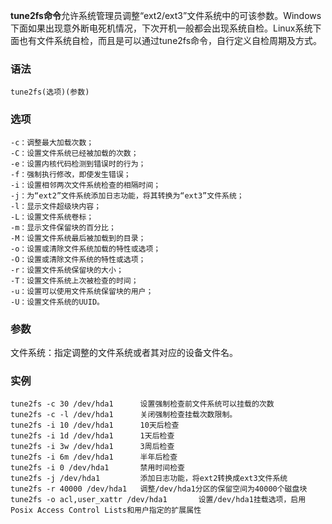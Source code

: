 **tune2fs命令**允许系统管理员调整“ext2/ext3”文件系统中的可该参数。Windows下面如果出现意外断电死机情况，下次开机一般都会出现系统自检。Linux系统下面也有文件系统自检，而且是可以通过tune2fs命令，自行定义自检周期及方式。

### 语法  

```
tune2fs(选项)(参数)
```

### 选项  

```
-c：调整最大加载次数；
-C：设置文件系统已经被加载的次数；
-e：设置内核代码检测到错误时的行为；
-f：强制执行修改，即使发生错误；
-i：设置相邻两次文件系统检查的相隔时间；
-j：为“ext2”文件系统添加日志功能，将其转换为“ext3”文件系统；
-l：显示文件超级块内容；
-L：设置文件系统卷标；
-m：显示文件保留块的百分比；
-M：设置文件系统最后被加载到的目录；
-o：设置或清除文件系统加载的特性或选项；
-O：设置或清除文件系统的特性或选项；
-r：设置文件系统保留块的大小；
-T：设置文件系统上次被检查的时间；
-u：设置可以使用文件系统保留块的用户；
-U：设置文件系统的UUID。
```

### 参数  

文件系统：指定调整的文件系统或者其对应的设备文件名。

### 实例  

```
tune2fs -c 30 /dev/hda1      设置强制检查前文件系统可以挂载的次数
tune2fs -c -l /dev/hda1      关闭强制检查挂载次数限制。
tune2fs -i 10 /dev/hda1      10天后检查
tune2fs -i 1d /dev/hda1      1天后检查
tune2fs -i 3w /dev/hda1      3周后检查
tune2fs -i 6m /dev/hda1      半年后检查
tune2fs -i 0 /dev/hda1       禁用时间检查
tune2fs -j /dev/hda1         添加日志功能，将ext2转换成ext3文件系统
tune2fs -r 40000 /dev/hda1   调整/dev/hda1分区的保留空间为40000个磁盘块
tune2fs -o acl,user_xattr /dev/hda1       设置/dev/hda1挂载选项，启用Posix Access Control Lists和用户指定的扩展属性
```
